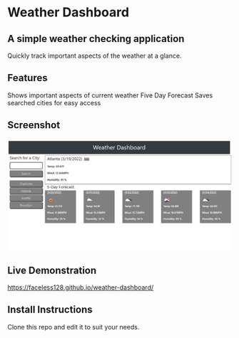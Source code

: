 # Weather Dashboard
## A simple weather checking application

Quickly track important aspects of the weather at a glance.

## Features

Shows important aspects of current weather
Five Day Forecast
Saves searched cities for easy access

## Screenshot

![Weather Dashboard](./assets/images/screenshot.png)

## Live Demonstration

https://faceless128.github.io/weather-dashboard/

## Install Instructions

Clone this repo and edit it to suit your needs.
